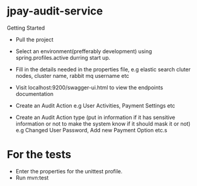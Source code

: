 # jpay-audit-service



Getting Started
- Pull the project
- Select an environment(prefferably development) using spring.profiles.active durring start up.
- Fill in the details needed in the properties file, e.g elastic search cluter nodes, cluster name, rabbit mq username etc
- Visit localhost:9200/swagger-ui.html to view the endpoints documentation


- Create an Audit Action e.g User Activities, Payment Settings etc
- Create an Audit Action type (put in information if it has sensitive information or not to make
the system know if it should mask it or not) e.g Changed User Password, Add new Payment Option etc.s


# For the tests

- Enter the properties for the unittest profile.
- Run mvn:test
